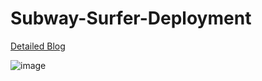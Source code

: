 # Subway-Surfer-Deployment

[Detailed Blog](https://soravks.hashnode.dev/unlocking-adventure-subway-surfers-on-kubernetes-with-jenkins-terraform)


![image](https://github.com/soravkumarsharma/Subway-Surfer-Deployment/assets/77971771/d6a0e726-201e-492f-bd1c-df9064bf4ac1)
